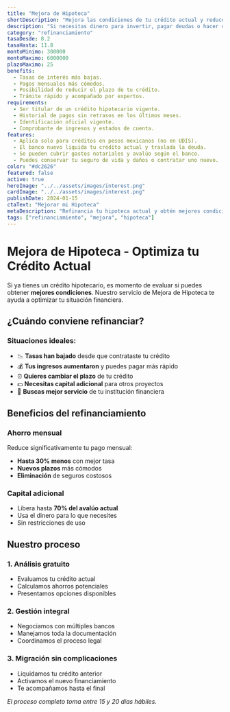 ```yaml
---
title: "Mejora de Hipoteca"
shortDescription: "Mejora las condiciones de tu crédito actual y reduce tus pagos mensuales"
description: "Si necesitas dinero para invertir, pagar deudas o hacer crecer tu negocio, puedes usar tu casa ya pagada (o casi pagada) como garantía para obtener un crédito de liquidez."
category: "refinanciamiento"
tasaDesde: 8.2
tasaHasta: 11.8
montoMinimo: 300000
montoMaximo: 6000000
plazoMaximo: 25
benefits:
  - Tasas de interés más bajas.
  - Pagos mensuales más cómodos.
  - Posibilidad de reducir el plazo de tu crédito.
  - Trámite rápido y acompañado por expertos.
requirements:
  - Ser titular de un crédito hipotecario vigente.
  - Historial de pagos sin retrasos en los últimos meses.
  - Identificación oficial vigente.
  - Comprobante de ingresos y estados de cuenta.
features:
  - Aplica solo para créditos en pesos mexicanos (no en UDIS).
  - El banco nuevo liquida tu crédito actual y traslada la deuda.
  - Se pueden cubrir gastos notariales y avalúo según el banco.
  - Puedes conservar tu seguro de vida y daños o contratar uno nuevo.
color: "#dc2626"
featured: false
active: true
heroImage: "../../assets/images/interest.png"
cardImage: "../../assets/images/interest.png"
publishDate: 2024-01-15
ctaText: "Mejorar mi Hipoteca"
metaDescription: "Refinancia tu hipoteca actual y obtén mejores condiciones. Reduce hasta 30% tus pagos mensuales con tasas desde 8.2%."
tags: ["refinanciamiento", "mejora", "hipoteca"]
---
```


# Mejora de Hipoteca - Optimiza tu Crédito Actual

Si ya tienes un crédito hipotecario, es momento de evaluar si puedes obtener **mejores condiciones**. Nuestro servicio de Mejora de Hipoteca te ayuda a optimizar tu situación financiera.

## ¿Cuándo conviene refinanciar?

### Situaciones ideales:
- 📉 **Tasas han bajado** desde que contrataste tu crédito
- 💰 **Tus ingresos aumentaron** y puedes pagar más rápido
- ⏰ **Quieres cambiar el plazo** de tu crédito
- 💵 **Necesitas capital adicional** para otros proyectos
- 🏦 **Buscas mejor servicio** de tu institución financiera

## Beneficios del refinanciamiento

### Ahorro mensual
Reduce significativamente tu pago mensual:
- **Hasta 30% menos** con mejor tasa
- **Nuevos plazos** más cómodos
- **Eliminación** de seguros costosos

### Capital adicional
- Libera hasta **70% del avalúo actual**
- Usa el dinero para lo que necesites
- Sin restricciones de uso

## Nuestro proceso

### 1. Análisis gratuito
- Evaluamos tu crédito actual
- Calculamos ahorros potenciales
- Presentamos opciones disponibles

### 2. Gestión integral
- Negociamos con múltiples bancos
- Manejamos toda la documentación
- Coordinamos el proceso legal

### 3. Migración sin complicaciones
- Liquidamos tu crédito anterior
- Activamos el nuevo financiamiento
- Te acompañamos hasta el final

*El proceso completo toma entre 15 y 20 días hábiles.*